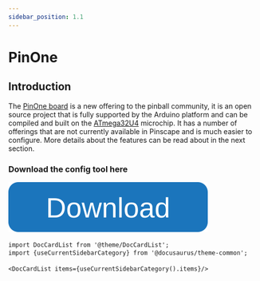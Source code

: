 ```yaml
---
sidebar_position: 1.1
---
```


# PinOne

## Introduction

The [PinOne board](https://www.clevelandsoftwaredesign.com/pinball-parts/p/pinone-control-board) is a new offering to the pinball community, it is an open source project that is fully supported by the Arduino platform and can be compiled and built on the [ATmega32U4](https://www.microchip.com/en-us/product/atmega32u4) microchip. It has a number of offerings that are not currently available in Pinscape and is much easier to configure. More details about the features can be read about in the next section.


### Download the config tool here
[![Get the config tool](./Configuring/img/button.svg)](https://github.com/philipellisis/arduino-virtual-pinball-board/releases/download/v1.19.2/pinone-config-tool.1.19.2.exe)

```mdx-code-block
import DocCardList from '@theme/DocCardList';
import {useCurrentSidebarCategory} from '@docusaurus/theme-common';

<DocCardList items={useCurrentSidebarCategory().items}/>
```